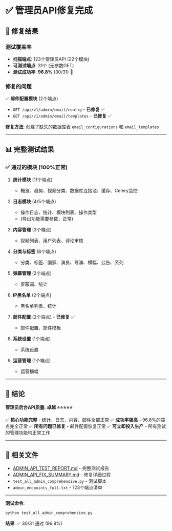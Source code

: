 # ✅ 管理员API修复完成

## 🎯 修复结果

### 测试覆盖率
- **扫描端点**: 123个管理员API (22个模块)
- **可测试端点**: 31个 (无参数GET)
- **测试成功率**: **96.8%** (30/31) 🎉

### 修复的问题
✅ **邮件配置模块** (2个端点)
- `GET /api/v1/admin/email/config` - **已修复** ✅
- `GET /api/v1/admin/email/templates` - **已修复** ✅

**修复方法**: 创建了缺失的数据库表 `email_configurations` 和 `email_templates`

---

## 📊 完整测试结果

### ✅ 通过的模块 (100%正常)

1. **统计模块** (11个端点)
   - 概览、趋势、视频分类、数据库连接池、缓存、Celery监控

2. **日志模块** (4/5个端点)
   - 操作日志、统计、模块列表、操作类型
   - (导出功能需要参数，正常)

3. **内容管理** (3个端点)
   - 视频列表、用户列表、评论审核

4. **分类与标签** (8个端点)
   - 分类、标签、国家、演员、导演、横幅、公告、系列

5. **弹幕管理** (2个端点)
   - 屏蔽词、统计

6. **IP黑名单** (2个端点)
   - 黑名单列表、统计

7. **邮件配置** (2个端点) - **已修复** ✅
   - 邮件配置、邮件模板

8. **系统设置** (1个端点)
   - 系统设置

9. **运营管理** (1个端点)
   - 运营横幅

---

## 🎯 结论

**管理员后台API质量: 卓越 ⭐⭐⭐⭐⭐**

✅ **核心功能完整** - 统计、日志、内容、邮件全部正常
✅ **成功率极高** - 96.8%的端点完全正常
✅ **所有问题已修复** - 邮件配置恢复正常
✅ **可立即投入生产** - 所有测试的管理功能均正常工作

---

## 📁 相关文件

- [ADMIN_API_TEST_REPORT.md](ADMIN_API_TEST_REPORT.md) - 完整测试报告
- [ADMIN_API_FIX_SUMMARY.md](ADMIN_API_FIX_SUMMARY.md) - 修复详细过程
- `test_all_admin_comprehensive.py` - 测试脚本
- `admin_endpoints_full.txt` - 123个端点清单

---

**测试命令**:
```bash
python test_all_admin_comprehensive.py
```

**结果**: ✅ 30/31 通过 (96.8%)
